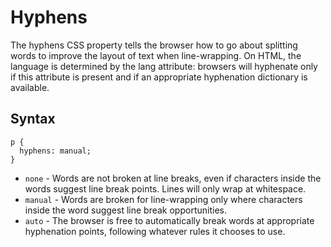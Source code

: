 # Hyphens

The hyphens CSS property tells the browser how to go about splitting words to
improve the layout of text when line-wrapping. On HTML, the language is
determined by the lang attribute: browsers will hyphenate only if this
attribute is present and if an appropriate hyphenation dictionary is available.

## Syntax

    p {
      hyphens: manual;
    }

* `none` - Words are not broken at line breaks, even if characters inside the
words suggest line break points. Lines will only wrap at whitespace.
* `manual` - Words are broken for line-wrapping only where characters inside the
word suggest line break opportunities.
* `auto` - The browser is free to automatically break words at appropriate
hyphenation points, following whatever rules it chooses to use.
